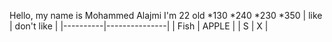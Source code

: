 Hello, my name is Mohammed Alajmi I'm 22 old 
*130 
*240
*230
*350
|  like    |   don't like  |
|----------|---------------|
|  Fish    |    APPLE      |
|   S      |      X        |